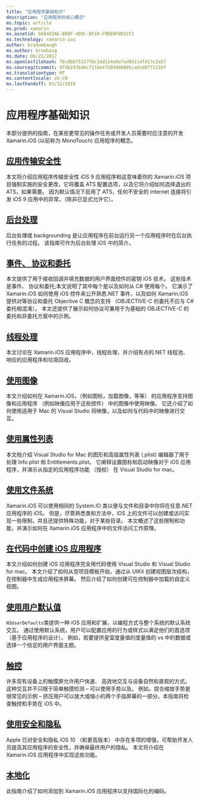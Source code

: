 ```yaml
---
title: "应用程序基础知识"
description: "应用程序的核心概念"
ms.topic: article
ms.prod: xamarin
ms.assetid: 608403AE-B09F-4D9C-8F59-F9DE9F0B1CF1
ms.technology: xamarin-ios
author: bradumbaugh
ms.author: brumbaug
ms.date: 06/21/2017
ms.openlocfilehash: f6c0bb75327f0c14d314a0e7ad9d114fd17c2a57
ms.sourcegitcommit: 0fdb243b46cf21be47584900805cadcd077121bf
ms.translationtype: MT
ms.contentlocale: zh-CN
ms.lasthandoff: 03/12/2018
---
```

# <a name="application-fundamentals"></a>应用程序基础知识

本部分提供的指南，在某些更常见的操作任务或开发人员需要时应注意的开发 Xamarin.iOS (以前称为 MonoTouch) 应用程序的概念。

## <a name="app-transport-securityiosapp-fundamentalsatsmd"></a>[应用传输安全性](~/ios/app-fundamentals/ats.md)

本文将介绍应用程序传输安全性 iOS 9 应用程序和这意味着你的 Xamarin.iOS 项目强制实施的安全更改，它将覆盖 ATS 配置选项，以及它将介绍如何选择退出的 ATS，如果需要。 因为默认情况下启用了 ATS，任何不安全的 internet 连接将引发 iOS 9 应用中的异常，（除非已显式允许它）。


## <a name="backgroundingiosapp-fundamentalsbackgroundingindexmd"></a>[后台处理](~/ios/app-fundamentals/backgrounding/index.md)

后台处理或 backgrounding 是让应用程序在前台运行另一个应用程序时在后台执行任务的过程。 该指南可作为后台处理 iOS 中的简介。


## <a name="events-protocols-and-delegatesiosapp-fundamentalsdelegates-protocols-and-eventsmd"></a>[事件、 协议和委托](~/ios/app-fundamentals/delegates-protocols-and-events.md)

本文提供了用于接收回调并填充数据的用户界面控件的密钥 iOS 技术。 这些技术是事件、 协议和委托;本文说明了其中每个是以及如何从 C# 使用每个。 它演示了 Xamarin.iOS 如何使用 iOS 控件来公开熟悉.NET 事件，以及如何 Xamarin.iOS 提供对等协议和委托 Objective C 概念的支持 （OBJECTIVE-C 的委托不应与 C# 委托相混淆）。 本文还提供了展示如何协议可兼用于为基础的 OBJECTIVE-C 的委托和非委托方案中的示例。

## <a name="threadingiosapp-fundamentalsthreadingmd"></a>[线程处理](~/ios/app-fundamentals/threading.md)

本文讨论在 Xamarin.iOS 应用程序中，线程处理，并介绍有点的.NET 线程池、 响应的应用程序和垃圾回收。&nbsp;

## <a name="working-with-imagesiosapp-fundamentalsimages-iconsindexmd"></a>[使用图像](~/ios/app-fundamentals/images-icons/index.md)

本文介绍如何在 Xamarin.iOS，（例如图标，加载图像，等等） 的应用程序支持图像和应用程序 （例如映像应用于这些控件） 中的图像中使用映像。 它还介绍了如何使用适用于 Mac 的 Visual Studio 将映像，以及如何与代码中的映像进行交互。

## <a name="working-with-property-listsiosapp-fundamentalsindexmd"></a>[使用属性列表](~/ios/app-fundamentals/index.md)

本文档介绍 Visual Studio for Mac 的图形和高级属性列表 (.plist) 编辑器了用于处理 Info.plist 和 Entitlements.plist。 它阐释设置图标和启动映像对于 iOS 应用程序，并演示从指定的应用程序功能 （授权） 在 Visual Studio for mac。

## <a name="working-with-the-file-systemiosapp-fundamentalsfile-systemmd"></a>[使用文件系统](~/ios/app-fundamentals/file-system.md)

Xamarin.iOS 可以使用相同的 System.IO 类以便与文件和目录中你将在任意.NET 应用程序的 iOS。 但是，尽管熟悉类和方法中，iOS 上的文件可以创建或访问实现一些限制，并且还提供特殊功能，对于某些目录。 本文概述了这些限制和功能，并演示如何在 Xamarin.iOS 应用程序中的文件访问工作原理。

## <a name="creating-ios-applications-in-codeiosapp-fundamentalsios-code-onlymd"></a>[在代码中创建 iOS 应用程序](~/ios/app-fundamentals/ios-code-only.md)

本文介绍如何创建 iOS 应用程序完全用代码使用 Visual Studio 和 Visual Studio for mac。 本文介绍了如何从空项目模板开始，通过从 UIKit 创建视图层次结构，在控制器中生成应用程序屏幕。 然后介绍了如何创建可在控制器中加载的自定义视图。

## <a name="working-with-user-defaultsiosapp-fundamentalsuser-defaultsmd"></a>[使用用户默认值](~/ios/app-fundamentals/user-defaults.md)

`NSUserDefaults`类提供一种 iOS 应用和扩展，以编程方式与整个系统的默认系统交互。 通过使用默认系统，用户可以配置应用的行为或样式以满足他们的首选项 （基于应用程序的设计）。 例如，若要提供皇室度量值的度量值的 vs 中的数据或选择一个给定的用户界面主题。

## <a name="touchiosapp-fundamentalstouchindexmd"></a>[触控](~/ios/app-fundamentals/touch/index.md)

许多现有设备上的触摸屏允许用户快速、 高效地交互与设备自然和直观的方式。 这种交互并不只限于简单触摸检测 – 可以使用手势以及。 例如，捏合缩放手势是很常见的示例 – 挤压用户可以放大或缩小的两个手指屏幕的一部分。本指南将检查触控和手势在 iOS 中。

## <a name="working-with-security-and-privacyiosapp-fundamentalssecurity-privacymd"></a>[使用安全和隐私](~/ios/app-fundamentals/security-privacy.md)

Apple 已对安全和隐私 iOS 10 （和更高版本） 中存在多项的增强，可帮助开发人员提高其应用程序的安全性，并确保最终用户的隐私。 本文将介绍在 Xamarin.iOS 应用程序中实现这些功能。

##  <a name="localizationiosapp-fundamentalslocalizationindexmd"></a>[本地化](~/ios/app-fundamentals/localization/index.md)

此指南介绍了如何添加到 Xamarin.iOS 应用程序以支持国际化的编码。
